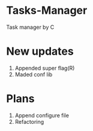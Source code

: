 # Tasks-Manager
Task manager by C

# New updates  
1) Appended super flag(R)  
2) Maded conf lib  
  
# Plans  
1) Append configure file  
2) Refactoring  

